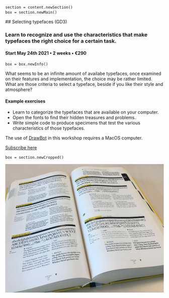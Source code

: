 

<!-- GD3 -->


~~~
section = content.newSection()
box = section.newMain()
~~~
<a name="GD3"/>
## Selecting typefaces <span class="wcode">(GD3)</span>

### Learn to recognize and use the characteristics that make typefaces the right choice for a certain task.

#### Start May 24<span class="sup">th</span> 2021 • 2 weeks • €290

~~~
box = box.newInfo()
~~~

What seems to be an infinite amount of availabe typefaces, once examined on their features and implementation, the choice may be rather limited. What are those criteria to select a typeface, beside if you like their style and atmosphere?

#### Example exercises

* Learn to categorize the typefaces that are available on your computer.
* Open the fonts to find their hidden treasures and problems. 
* Write simple code to produce specimens that test the various characteristics of those typefaces.

The use of <a href="http://drawbot.com" target="external">DrawBot</a> in this workshop requires a MacOS computer.

<a href="https://docs.google.com/forms/d/1vLKGROUx03Sm3QGWEwuP1f7Uo1v4qQCmG1FlaxOT88A" target="external">Subscribe here</a>

~~~
box = section.newCropped()
~~~

![cover y=center x=center](images/IMG_5941.jpeg)

